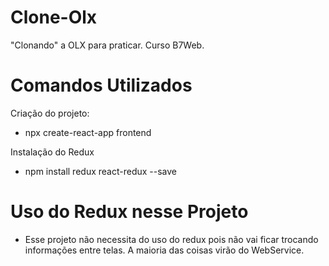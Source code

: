 # Clone-Olx
"Clonando" a OLX para praticar. Curso B7Web. 

# Comandos Utilizados
Criação do projeto:
- npx create-react-app frontend

Instalação do Redux
- npm install redux react-redux --save

# Uso do Redux nesse Projeto
- Esse projeto não necessita do uso do redux pois não vai ficar trocando informações entre telas. A maioria das coisas virão do WebService.
